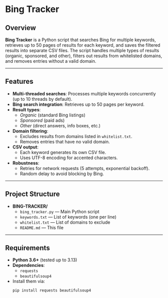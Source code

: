 # Bing Tracker

## Overview

**Bing Tracker** is a Python script that searches Bing for multiple keywords, retrieves up to 50 pages of results for each keyword, and saves the filtered results into separate CSV files. The script handles multiple types of results (organic, sponsored, and other), filters out results from whitelisted domains, and removes entries without a valid domain.

---

## Features

- **Multi-threaded searches**: Processes multiple keywords concurrently (up to 10 threads by default).  
- **Bing search integration**: Retrieves up to 50 pages per keyword.  
- **Result types**:  
  - *Organic* (standard Bing listings)  
  - *Sponsored* (paid ads)  
  - *Other* (direct answers, info boxes, etc.)  
- **Domain filtering**:  
  - Excludes results from domains listed in `whitelist.txt`.  
  - Removes entries that have no valid domain.  
- **CSV output**:  
  - Each keyword generates its own CSV file.  
  - Uses UTF-8 encoding for accented characters.  
- **Robustness**:  
  - Retries for network requests (5 attempts, exponential backoff).  
  - Random delay to avoid blocking by Bing.

---

## Project Structure

- **BING-TRACKER/**  
  - `bing_tracker.py` — Main Python script  
  - `keywords.txt` — List of keywords (one per line)  
  - `whitelist.txt` — List of domains to exclude  
  - `README.md` — This file  

---

## Requirements

- **Python 3.6+** (tested up to 3.13)  
- **Dependencies**:  
  - `requests`  
  - `beautifulsoup4`
- Install them via:
  ```bash
  pip install requests beautifulsoup4
